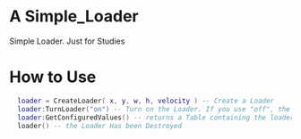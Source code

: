 # A Simple_Loader
Simple Loader. Just for Studies


# How to Use
  ```lua
    loader = CreateLoader( x, y, w, h, velocity ) -- Create a Loader
    loader:TurnLoader("on") -- Turn on the Loader. If you use "off", the loaders will be turned off
    loader:GetConfiguredValues() -- returns a Table containing the loader settings
    loader() -- the Loader Has been Destroyed
  ```
  

